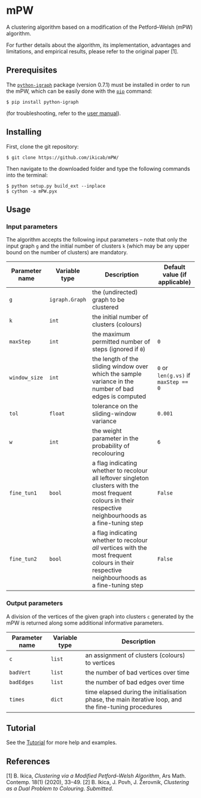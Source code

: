 # mPW
A clustering algorithm based on a modification of the Petford–Welsh (mPW) algorithm.

For further details about the algorithm, its implementation, advantages and limitations, and empirical results, please refer to the original paper [1].

## Prerequisites
The [`python-igraph`](https://igraph.org/python/) package (version 0.7.1) must be installed in order to run the mPW, which can be easily done with the [`pip`](https://pip.pypa.io/en/stable/) command:
```
$ pip install python-igraph
```
(for troubleshooting, refer to the [user manual](https://igraph.org/python/#pyinstall)).

## Installing
First, clone the git repository:
```
$ git clone https://github.com/ikicab/mPW/
```
Then navigate to the downloaded folder and type the following commands into the terminal:
```
$ python setup.py build_ext --inplace
$ cython -a mPW.pyx
```

## Usage

### Input parameters
The algorithm accepts the following input parameters – note that only the input graph `g` and the initial number of clusters `k` (which may be any upper bound on the number of clusters) are mandatory.

| Parameter name | Variable type | Description | Default value (if applicable) |
| --------- | ----------- | ----------- |----------- |
| `g` | `igraph.Graph` | the (undirected) graph to be clustered | 
| `k` | `int` | the initial number of clusters (colours) |
| `maxStep` | `int` | the maximum permitted number of steps (ignored if `0`) | `0`
| `window_size` | `int` | the length of the sliding window over which the sample variance in the number of bad edges is computed | `0` or `len(g.vs)` if `maxStep == 0`
| `tol` | `float` | tolerance on the sliding-window variance | `0.001`
| `w` | `int` | the weight parameter in the probability of recolouring | `6`
| `fine_tun1` | `bool` | a flag indicating whether to recolour all leftover singleton clusters with the most frequent colours in their respective neighbourhoods as a fine-tuning step | `False`
| `fine_tun2` | `bool` | a flag indicating whether to recolour *all* vertices with the most frequent colours in their respective neighbourhoods as a fine-tuning step | `False`

### Output parameters
A division of the vertices of the given graph into clusters `c` generated by the mPW is returned along some additional informative parameters.

| Parameter name | Variable type | Description |
| --------- | ----------- | ----------- |
| `c` | `list` | an assignment of clusters (colours) to vertices
| `badVert` | `list` | the number of bad vertices over time
| `badEdges` | `list` | the number of bad edges over time
| `times` | `dict` | time elapsed during the initialisation phase, the main iterative loop, and the fine-tuning procedures

## Tutorial
See the [Tutorial](https://nbviewer.jupyter.org/github/ikicab/mPW/blob/master/Tutorial.ipynb) for more help and examples.

## References
[1] B. Ikica, *Clustering via a Modified Petford–Welsh Algorithm*, Ars Math. Contemp. 18(1) (2020), 33–49.
[2] B. Ikica, J. Povh, J. Žerovnik, *Clustering as a Dual Problem to Colouring*. *Submitted*.
